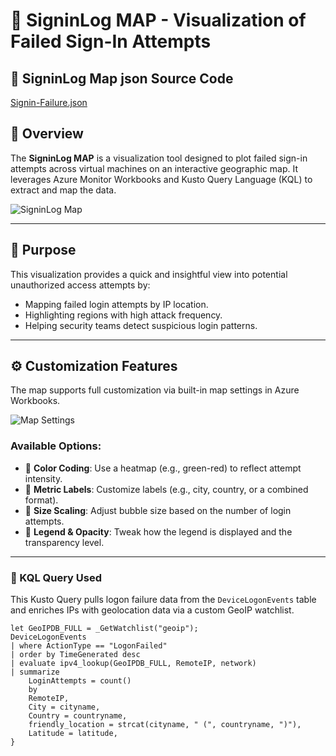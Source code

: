 # 🔐 SigninLog MAP - Visualization of Failed Sign-In Attempts

## 🧩 SigninLog Map json Source Code

[Signin-Failure.json](https://github.com/Michael-Kangethe/SigninLog-Map/blob/main/Signin-Failures.json)

## 📌 Overview

The **SigninLog MAP** is a visualization tool designed to plot failed sign-in attempts across virtual machines on an interactive geographic map. It leverages Azure Monitor Workbooks and Kusto Query Language (KQL) to extract and map the data.


![SigninLog Map](https://github.com/user-attachments/assets/a0bf1e81-c2c6-4abf-ae89-c6b1cd98897f)

---

## 🧭 Purpose

This visualization provides a quick and insightful view into potential unauthorized access attempts by:

- Mapping failed login attempts by IP location.
- Highlighting regions with high attack frequency.
- Helping security teams detect suspicious login patterns.

---

## ⚙️ Customization Features

The map supports full customization via built-in map settings in Azure Workbooks.

![Map Settings](https://github.com/user-attachments/assets/e6b48221-474f-410a-aa6b-fbdfdd5358ac)


### Available Options:
- 🎨 **Color Coding**: Use a heatmap (e.g., green-red) to reflect attempt intensity.
- 📍 **Metric Labels**: Customize labels (e.g., city, country, or a combined format).
- 🔘 **Size Scaling**: Adjust bubble size based on the number of login attempts.
- 🧭 **Legend & Opacity**: Tweak how the legend is displayed and the transparency level.

---

### 🔎 KQL Query Used

This Kusto Query pulls logon failure data from the `DeviceLogonEvents` table and enriches IPs with geolocation data via a custom GeoIP watchlist.

```kusto
let GeoIPDB_FULL = _GetWatchlist("geoip");
DeviceLogonEvents
| where ActionType == "LogonFailed"
| order by TimeGenerated desc
| evaluate ipv4_lookup(GeoIPDB_FULL, RemoteIP, network)
| summarize 
    LoginAttempts = count() 
    by 
    RemoteIP, 
    City = cityname, 
    Country = countryname, 
    friendly_location = strcat(cityname, " (", countryname, ")"), 
    Latitude = latitude, 
}

